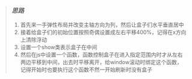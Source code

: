 > ### *思路*
>
> 1. 首先来一手弹性布局并改变主轴方向为列，然后让盒子们水平垂直居中
> 2. 接着给盒子们的初始位置按照奇偶设置成左右平移400%，记得在x方向上清除浮动
> 3. 设置一个show类表示盒子在中间
> 4. 然后在js中设置一个函数，函数控制盒子在进入指定范围内时才从左右两边平移到中间，出去时平移离开，给window滚动时绑定这个函数，记得开始时也要执行这个函数不然一开始刷新时没有盒子